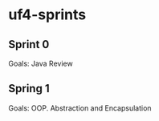 # uf4-sprints

## Sprint 0

Goals: Java Review

## Spring 1

Goals: OOP. Abstraction and Encapsulation


